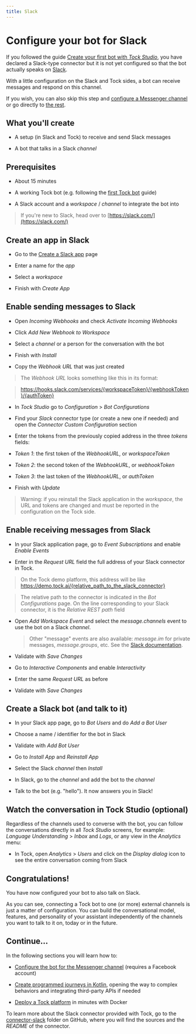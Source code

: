 ```yaml
---
title: Slack
---
```

# Configure your bot for Slack

If you followed the guide [Create your first bot with _Tock Studio_](../guides/studio.md), you have declared a Slack-type connector
but it is not yet configured so that the bot actually speaks on [Slack](https://slack.com/).

With a little configuration on the Slack and Tock sides, a bot can receive messages and respond on this channel.

If you wish, you can also skip this step and [configure a Messenger channel](messenger.md)
or go directly to [the rest](api.md).

## What you'll create

* A setup (in Slack and Tock) to receive and send Slack messages

* A bot that talks in a Slack _channel_

## Prerequisites

* About 15 minutes

* A working Tock bot (e.g. following the [first Tock bot](../guides/studio.md) guide)

* A Slack account and a _workspace_ / _channel_ to integrate the bot into

> If you're new to Slack, head over to [https://slack.com/](https://slack.com/)

## Create an app in Slack

* Go to the [Create a Slack app](https://api.slack.com/apps/new) page

* Enter a name for the _app_

* Select a _workspace_

* Finish with _Create App_

## Enable sending messages to Slack

* Open _Incoming Webhooks_ and check _Activate Incoming Webhooks_

* Click _Add New Webhook to Workspace_

* Select a _channel_ or a person for the conversation with the bot

* Finish with _Install_

* Copy the _Webhook URL_ that was just created

> The _Webhook URL_ looks something like this in its format:

> https://hooks.slack.com/services/{workspaceToken}/{webhookToken}/{authToken}

* In _Tock Studio_ go to _Configuration_ > _Bot Configurations_

* Find your _Slack_ connector type (or create a new one if needed) and open the _Connector Custom Configuration_ section

* Enter the tokens from the previously copied address in the three _tokens_ fields:

* _Token 1_: the first token of the _WebhookURL_, or _workspaceToken_

* _Token 2_: the second token of the _WebhookURL_, or _webhookToken_

* _Token 3_: the last token of the _WebhookURL_, or _authToken_

* Finish with _Update_

> Warning: if you reinstall the Slack application in the _workspace_, the URL and tokens are changed
> and must be reported in the configuration on the Tock side.

## Enable receiving messages from Slack

* In your Slack application page, go to _Event Subscriptions_ and enable _Enable Events_

* Enter in the _Request URL_ field the full address of your Slack connector in Tock.

> On the Tock demo platform, this address will be like
>https://demo.tock.ai/{relative_path_to_the_slack_connector}

> The relative path to the connector is indicated in the _Bot Configurations_ page. On the line corresponding to your
>Slack connector, it is the _Relative REST path_ field

* Open _Add Workspace Event_ and select the _message.channels_ event to
use the bot on a Slack _channel_.
  > Other "message" events are also available: _message.im_ for private messages,
_message.groups_, etc. See the [Slack documentation](https://api.slack.com/events).

* Validate with _Save Changes_

* Go to _Interactive Components_ and enable _Interactivity_

* Enter the same _Request URL_ as before

* Validate with _Save Changes_

## Create a Slack bot (and talk to it)

* In your Slack app page, go to _Bot Users_ and do _Add a Bot User_

* Choose a name / identifier for the bot in Slack

* Validate with _Add Bot User_

* Go to _Install App_ and _Reinstall App_

* Select the Slack _channel_ then _Install_

* In Slack, go to the _channel_ and add the bot to the _channel_

* Talk to the bot (e.g. "hello"). It now answers you in Slack!

## Watch the conversation in Tock Studio (optional)

Regardless of the channels used to converse with the bot, you can follow the conversations directly in
all _Tock Studio_ screens, for example: _Language Understanding_ > _Inbox_ and _Logs_,
or any view in the _Analytics_ menu:

* In Tock, open _Analytics_ > _Users_ and click on the _Display dialog_ icon to see the entire
conversation coming from Slack

## Congratulations!

You have now configured your bot to also talk on Slack.

As you can see, connecting a Tock bot to one (or more) external channels is just a matter of configuration.
You can build the conversational model, features, and personality of your assistant
independently of the channels you want to talk to it on, today or in the future.

## Continue...

In the following sections you will learn how to:

* [Configure the bot for the Messenger channel](../guides/messenger.md) (requires a Facebook account)

* [Create programmed journeys in Kotlin](../guides/api.md), opening the way to complex behaviors and
integrating third-party APIs if needed

* [Deploy a Tock platform](../guides/platform.md) in minutes with Docker

To learn more about the Slack connector provided with Tock, go to the
[connector-slack](https://github.com/theopenconversationkit/tock/tree/master/bot/connector-slack) folder on GitHub,
where you will find the sources and the _README_ of the connector.

